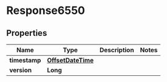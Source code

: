 
# Response6550

## Properties
Name | Type | Description | Notes
------------ | ------------- | ------------- | -------------
**timestamp** | [**OffsetDateTime**](OffsetDateTime.md) |  | 
**version** | **Long** |  | 



